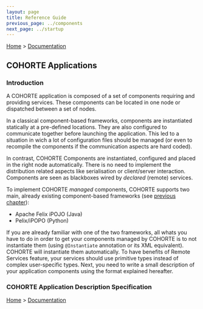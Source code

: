```yaml
---
layout: page
title: Reference Guide
previous_page: ../components
next_page: ../startup
---
```


[Home](../../../) > [Documentation](../)

## COHORTE Applications

### Introduction 

A COHORTE application is composed of a set of components requiring and providing services. These components can be located in one node or dispatched between a set of nodes.

In a classical component-based frameworks, components are instantiated statically at a pre-defined locations. They are also configured to communicate together before launching the application. This led to a situation in wich a lot of configuration files should be managed (or even to recompile the components if the communication aspects are hard coded).

In contrast, COHORTE Components are instantiated, configured and placed in the right node automatically. There is no need to implement the distribution related aspects like serialisation or client/server interaction. Components are seen as blackboxes wired by *declared* (remote) services. 

To implement COHORTE *managed* components, COHORTE supports two main, already existing component-based frameworks (see [previous chapter](../components)): 

 * Apache Felix iPOJO (Java)
 * Pelix/iPOPO (Python)

If you are already familiar with one of the two frameworks, all whats you have to do in order to get your components managed by COHORTE is to not instantiate them (using `@Instantiate` annotation or its XML equivalent). COHORTE will instantiate them automatically. To have benefits of Remote Services feature, your services should use primitive types instead of complex user-specific types. Next, you need to write a small description of your application components using the format explained hereafter. 

### COHORTE Application Description Specification




[Home](../../../) > [Documentation](../)